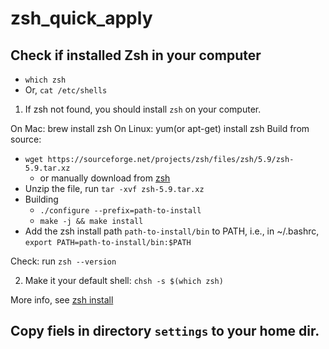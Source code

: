 # zsh_quick_apply

## Check if installed Zsh in your computer

- `which zsh`
- Or, `cat /etc/shells`

1. If zsh not found, you should install `zsh` on your computer.

On Mac: brew install zsh
On Linux: yum(or apt-get) install zsh
Build from source: 
  - `wget https://sourceforge.net/projects/zsh/files/zsh/5.9/zsh-5.9.tar.xz`
    - or manually download from [zsh](https://zsh.sourceforge.io/Arc/source.html)
  - Unzip the file, run `tar -xvf zsh-5.9.tar.xz`
  - Building
    - `./configure --prefix=path-to-install`
    - `make -j && make install`
  - Add the zsh install path `path-to-install/bin` to PATH, i.e., in ~/.bashrc, `export PATH=path-to-install/bin:$PATH`

Check: run `zsh --version`

2. Make it your default shell: `chsh -s $(which zsh)`

More info, see [zsh install](https://github.com/ohmyzsh/ohmyzsh/wiki/Installing-ZSH)

## Copy fiels in directory `settings` to your home dir.

